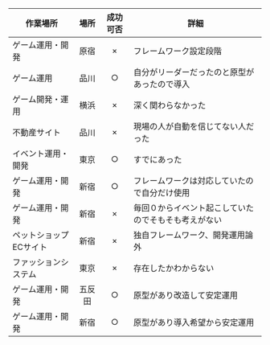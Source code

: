 
作業場所|場所|成功可否|詳細
--|:--:|:--:|--
ゲーム運用・開発|原宿|×|フレームワーク設定段階
ゲーム運用|品川|○|自分がリーダーだったのと原型があったので導入
ゲーム開発・運用|横浜|×|深く関わらなかった
不動産サイト|品川|×|現場の人が自動を信じてない人だった
イベント運用・開発|東京|○|すでにあった
ゲーム運用・開発|新宿|○|フレームワークは対応していたので自分だけ使用
ゲーム運用・開発|新宿|×|毎回０からイベント起こしていたのでそもそも考えがない
ペットショップECサイト|新宿|×|独自フレームワーク、開発運用論外
ファッションシステム|東京|×|存在したかわからない
ゲーム運用・開発|五反田|○|原型があり改造して安定運用
ゲーム運用・開発|新宿|○|原型があり導入希望から安定運用
